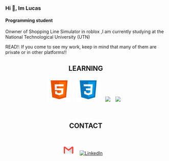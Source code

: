 ### Hi 👋, Im Lucas
#### Programming student

Onwner of Shopping Line Simulator in roblox ,I am currently studying at the National Technological University (UTN)

READ!: If you come to see my work, keep in mind that many of them are private or in other platforms!!

<h2 align="center">
  LEARNING
 </h2>
 
 <p align="center">
  <code><img height="75" src="https://github.com/chandan-reddy-k/chandan-reddy-k/blob/master/assets/html.png"></code> &nbsp;&nbsp;
  <code><img height="75" src="https://github.com/chandan-reddy-k/chandan-reddy-k/blob/master/assets/css.png"></code> &nbsp;&nbsp;
  <code><img height="75" src="https://upload.wikimedia.org/wikipedia/commons/c/c3/Python-logo-notext.svg"></code> &nbsp;&nbsp;
  <code><img height="75" src="https://img.icons8.com/?size=100&id=13679&format=png&color=000000"></code> &nbsp;&nbsp;
</p>
<br/>
<p align="center">
</p>

<h2 align="center">
 CONTACT
 </h2>
 <br/>
<p align="center">
  <a href="mailto:lucasforlino2001@gmail.com"><img src="https://github.com/chandan-reddy-k/chandan-reddy-k/blob/master/assets/gmail.svg" width="30px" alt="mail"></a> &nbsp; &nbsp;
  <a href="https://www.linkedin.com/in/lucasforlino/"><img src="https://upload.wikimedia.org/wikipedia/commons/8/81/LinkedIn_icon.svg" width="30px" alt="LinkedIn"></a> &nbsp; &nbsp;
 









